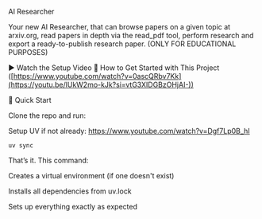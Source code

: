 AI Researcher

Your new AI Researcher, that can browse papers on a given topic at arxiv.org, read papers in depth via the read_pdf tool, perform research and export a ready-to-publish research paper. (ONLY FOR EDUCATIONAL PURPOSES)

▶️ Watch the Setup Video
🎥 How to Get Started with This Project
([https://www.youtube.com/watch?v=0ascQRbv7Kk](https://youtu.be/lUkW2mo-kJk?si=vtG3XIDGBzOHjAI-))

🚀 Quick Start

Clone the repo and run:

Setup UV if not already:  https://www.youtube.com/watch?v=Dgf7Lp0B_hI

```
uv sync
```

That’s it. This command:

Creates a virtual environment (if one doesn't exist)

Installs all dependencies from uv.lock

Sets up everything exactly as expected

